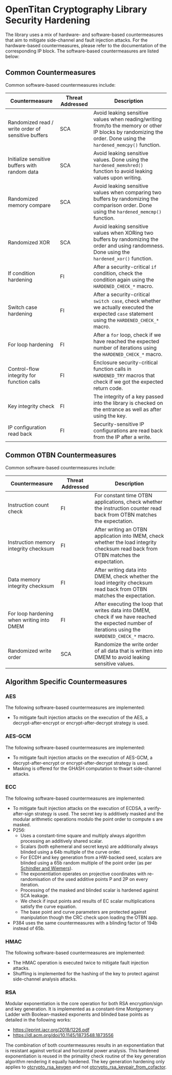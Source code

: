 # OpenTitan Cryptography Library Security Hardening
The library uses a mix of hardware- and software-based countermeasures that aim to mitigate side-channel and fault injection attacks.
For the hardware-based countermeasures, please refer to the documentation of the corresponding IP block.
The software-based countermeasures are listed below:

## Common Countermeasures
Common software-based countermeasures include:

| Countermeasure                                     | Threat Addressed | Description                                                                                                                                                       |
| -------------------------------------------------- | ---------------- | ----------------------------------------------------------------------------------------------------------------------------------------------------------------- |
| Randomized read / write order of sensitive buffers | SCA              | Avoid leaking sensitive values when reading/writing from/to the memory or other IP blocks by randomizing the order. Done using the `hardened_memcpy()` function.  |
| Initialize sensitive buffers with random data      | SCA              | Avoid leaking sensitive values. Done using the `hardened_memshred()` function to avoid leaking values upon writing.                                               |
| Randomized memory compare                          | SCA              | Avoid leaking sensitive values when comparing two buffers by randomizing the comparison order. Done using the `hardened_memcmp()` function.                       |
| Randomized XOR                                     | SCA              | Avoid leaking sensitive values when XORing two buffers by randomizing the order and using randomness. Done using the `hardened_xor()` function.                   |
| If condition hardening                             | FI               | After a security-critical `if` condition, check the condition again using the `HARDENED_CHECK_*` macro.                                                           |
| Switch case hardening                              | FI               | After a security-critical `switch case`, check whether we actually executed the expected `case` statement using the `HARDENED_CHECK_*` macro.                     |
| For loop hardening                                 | FI               | After a `for` loop, check if we have reached the expected number of iterations using the `HARDENED_CHECK_*` macro.                                                |
| Control-flow integrity for function calls          | FI               | Enclosure security-critical function calls in `HARDENED_TRY` macros that check if we got the expected return code.                                                |
| Key integrity check                                | FI               | The integrity of a key passed into the library is checked on the entrance as well as after using the key.                                                         |
| IP configuration read back                         | FI               | Security-sensitive IP configurations are read back from the IP after a write.                                                                                     |

## Common OTBN Countermeasures
Common software-based countermeasures include:

| Countermeasure                                     | Threat Addressed | Description                                                                                                                                                       |
| -------------------------------------------------- | ---------------- | ----------------------------------------------------------------------------------------------------------------------------------------------------------------- |
| Instruction count check                            | FI               | For constant time OTBN applications, check whether the instruction counter read back from OTBN matches the expectation.                                           |
| Instruction memory integrity checksum              | FI               | After writing an OTBN application into IMEM, check whether the load integrity checksum read back from OTBN matches the expectation.                               |
| Data memory integrity checksum                     | FI               | After writing data into DMEM, check whether the load integrity checksum read back from OTBN matches the expectation.                                              |
| For loop hardening when writing into DMEM          | FI               | After executing the loop that writes data into DMEM, check if we have reached the expected number of iterations using the `HARDENED_CHECK_*` macro.               |
| Randomized write order                             | SCA              | Randomize the write order of all data that is written into DMEM to avoid leaking sensitive values.                                                                |

## Algorithm Specific Countermeasures

### AES

The following software-based countermeasures are implemented:
- To mitigate fault injection attacks on the execution of the AES, a decrypt-after-encrypt or encrypt-after-decrypt strategy is used.

### AES-GCM

The following software-based countermeasures are implemented:
- To mitigate fault injection attacks on the execution of AES-GCM, a decrypt-after-encrypt or encrypt-after-decrypt strategy is used.
- Masking is offered for the GHASH computation to thwart side-channel attacks.

### ECC

The following software-based countermeasures are implemented:
- To mitigate fault injection attacks on the execution of ECDSA, a verify-after-sign strategy is used.
  The secret key is additively masked and the modular arithmetic operations modulo the point order to compute s are masked.
- P256:
  - Uses a constant-time square and multiply always algorithm processing an additively shared scalar.
  - Scalars (both ephemeral and secret keys) are additionally always blinded using a 64b multiple of the curve order.
  - For ECDH and key generation from a HW-backed seed, scalars are blinded using a 65b random multiple of the point order (as per [Schindler and Wiemers](https://csrc.nist.gov/csrc/media/events/workshop-on-elliptic-curve-cryptography-standards/documents/papers/session6-schindler-werner.pdf)).
  - The exponentiation operates on projective coordinates with re-randomisation of the used additive points P and 2P on every iteration.
  - Processing of the masked and blinded scalar is hardened against SCA leakage.
  - We check if input points and results of EC scalar multiplications satisfy the curve equation.
  - The base point and curve parameters are protected against manipulation though the CRC check upon loading the OTBN app.
- P384 uses the same countermeasures with a blinding factor of 194b instead of 65b.

### HMAC

The following software-based countermeasures are implemented:
- The HMAC operation is executed twice to mitigate fault injection attacks.
- Shuffling is implemented for the hashing of the key to protect against side-channel analysis attacks.

### RSA
Modular exponentiation is the core operation for both RSA encryption/sign and key generation.
It is implemented as a constant-time Montgomery Ladder with Boolean-masked exponents and blinded base points as detailed in the following works:

- https://eprint.iacr.org/2018/1226.pdf
- https://dl.acm.org/doi/10.1145/1873548.1873556

The combination of both countermeasures results in an exponentiation that is resistant against vertical and horizontal power analysis.
This hardened exponentiation is reused in the primality check routine of the key generation algorithm rendering it equally hardened.
The key generation hardening only applies to [otcrypto_rsa_keygen](https://github.com/lowRISC/opentitan/tree/master/sw/device/lib/crypto/include/rsa.h#L100) and not [otcrypto_rsa_keypair_from_cofactor](https://github.com/lowRISC/opentitan/tree/master/sw/device/lib/crypto/include/rsa.h#L155).
